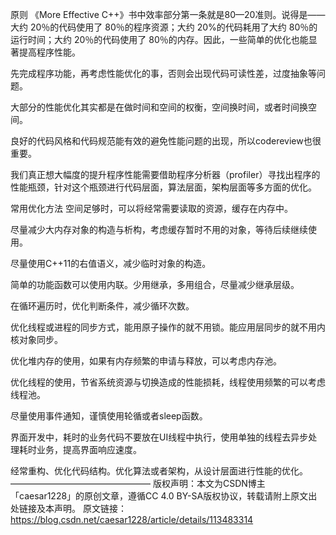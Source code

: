 原则
《More Effective C++》书中效率部分第一条就是80—20准则。说得是——大约 20％的代码使用了 80％的程序资源；大约 20%的代码耗用了大约 80％的运行时间；大约 20％的代码使用了 80％的内存。因此，一些简单的优化也能显著提高程序性能。

先完成程序功能，再考虑性能优化的事，否则会出现代码可读性差，过度抽象等问题。

大部分的性能优化其实都是在做时间和空间的权衡，空间换时间，或者时间换空间。

良好的代码风格和代码规范能有效的避免性能问题的出现，所以codereview也很重要。

我们真正想大幅度的提升程序性能需要借助程序分析器（profiler）寻找出程序的性能瓶颈，针对这个瓶颈进行代码层面，算法层面，架构层面等多方面的优化。

常用优化方法
空间足够时，可以将经常需要读取的资源，缓存在内存中。

尽量减少大内存对象的构造与析构，考虑缓存暂时不用的对象，等待后续继续使用。

尽量使用C++11的右值语义，减少临时对象的构造。

简单的功能函数可以使用内联。少用继承，多用组合，尽量减少继承层级。

在循环遍历时，优化判断条件，减少循环次数。

优化线程或进程的同步方式，能用原子操作的就不用锁。能应用层同步的就不用内核对象同步。

优化堆内存的使用，如果有内存频繁的申请与释放，可以考虑内存池。

优化线程的使用，节省系统资源与切换造成的性能损耗，线程使用频繁的可以考虑线程池。

尽量使用事件通知，谨慎使用轮循或者sleep函数。

界面开发中，耗时的业务代码不要放在UI线程中执行，使用单独的线程去异步处理耗时业务，提高界面响应速度。

经常重构、优化代码结构。优化算法或者架构，从设计层面进行性能的优化。
————————————————
版权声明：本文为CSDN博主「caesar1228」的原创文章，遵循CC 4.0 BY-SA版权协议，转载请附上原文出处链接及本声明。
原文链接：https://blog.csdn.net/caesar1228/article/details/113483314